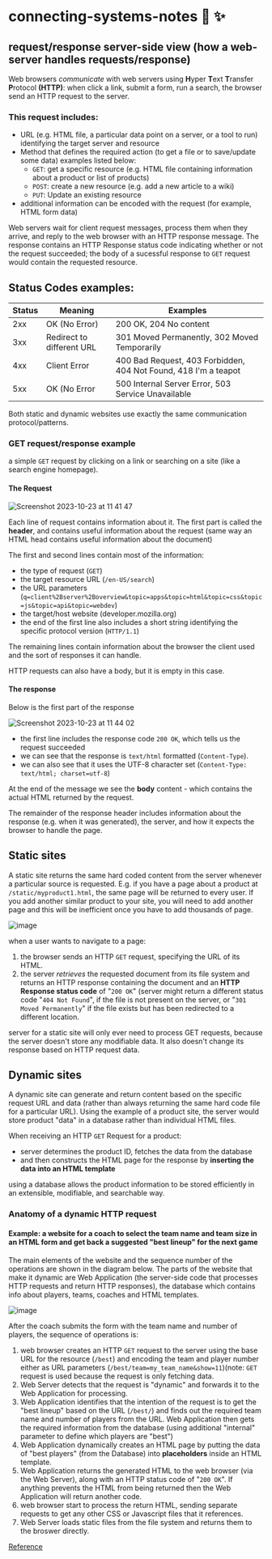 # connecting-systems-notes 💯 ✨
## request/response server-side view (how a web-server handles requests/response) 

Web browsers *communicate* with web servers using **H**yper **T**ext **T**ransfer **P**rotocol **(HTTP)**:
when click a link, submit a form, run a search, the browser send an HTTP request to the server.

### This request includes:
* URL (e.g. HTML file, a particular data point on a server, or a tool to run) identifying the target server and resource
* Method that defines the required action (to get a file or to save/update some data) examples listed below:
  * `GET`: get a specific resource (e.g. HTML file containing information about a product or list of products)
  * `POST`: create a new resource (e.g. add a new article to a wiki)
  * `PUT`: Update an existing resource
* additional information can be encoded with the request (for example, HTML form data)

Web servers wait for client request messages, process them when they arrive, and reply to the web browser with an HTTP response message. The response contains an HTTP Response status code indicating whether or not the request succeeded; the body of a sucessful response to `GET` request would contain the requested resource.

## Status Codes examples:
Status | Meaning | Examples
------------ | ------------- | -------------
2xx | OK (No Error) | 200 OK, 204 No content
3xx | Redirect to different URL | 301 Moved Permanently, 302 Moved Temporarily
4xx | Client Error | 400 Bad Request, 403 Forbidden, 404 Not Found, 418 I'm a teapot
5xx | OK (No Error | 500 Internal Server Error, 503 Service Unavailable

Both static and dynamic websites use exactly the same communication protocol/patterns.

### GET request/response example 
a simple `GET` request by clicking on a link or searching on a site (like a search engine homepage). 

#### The Request
![Screenshot 2023-10-23 at 11 41 47](https://github.com/sone9545/networking-notes/assets/146074161/1c0b6914-daec-42b4-a9d1-d204e47ff585)


Each line of request contains information about it. The first part is called the **header**, and contains useful information about the request (same way an HTML head contains useful information about the document)

The first and second lines contain most of the information:
* the type of request (`GET`)
* the target resource URL (`/en-US/search`)
* the URL parameters (`q=client%2Bserver%2Boverview&topic=apps&topic=html&topic=css&topic=js&topic=api&topic=webdev`)
* the target/host website (developer.mozilla.org)
* the end of the first line also includes a short string identifying the specific protocol version (`HTTP/1.1`)

The remaining lines contain information about the browser the client used and the sort of responses it can handle.

HTTP requests can also have a body, but it is empty in this case.

#### The response 
Below is the first part of the response

![Screenshot 2023-10-23 at 11 44 02](https://github.com/sone9545/networking-notes/assets/146074161/9e429773-3478-454d-a9d4-6db3fcc6807c)




* the first line includes the response code `200 OK`, which tells us the request succeeded
* we can see that the response is `text/html` formatted (`Content-Type`).
* we can also see that it uses the UTF-8 character set (`Content-Type: text/html; charset=utf-8`)

At the end of the message we see the **body** content - which contains the actual HTML returned by the request.

The remainder of the response header includes information about the response (e.g. when it was generated), the server, and how it expects the browser to handle the page. 

## Static sites
A static site returns the same hard coded content from the server whenever a particular source is requested. E.g. if you have a page about a product at `/static/myproduct1.html`, the same page will be returned to every user. If you add another similar product to your site, you will need to add another page and this will be inefficient once you have to add thousands of page.

![image](https://developer.mozilla.org/en-US/docs/Learn/Server-side/First_steps/Client-Server_overview/basic_static_app_server.png)

when a user wants to navigate to a page:
1. the browser sends an HTTP `GET` request, specifying the URL of its HTML.
2. the server *retrieves* the requested document from its file system and returns an HTTP response containing the document and an **HTTP Response status code** of "`200 OK`" (server might return a different status code "`404 Not Found`", if the file is not present on the server, or "`301 Moved Permanently`" if the file exists but has been redirected to a different location.

server for a static site will only ever need to process GET requests, because the server doesn't store any modifiable data. It also doesn't change its response based on HTTP request data.

## Dynamic sites
A dynamic site can generate and return content based on the specific request URL and data (rather than always returning the same hard code file for a particular URL). Using the example of a product site, the server would store product "data" in a database rather than individual HTML files.

When receiving an HTTP `GET` Request for a product:
- server determines the product ID, fetches the data from the database
- and then constructs the HTML page for the response by **inserting the data into an HTML template**

using a database allows the product information to be stored efficiently in an extensible, modifiable, and searchable way.

### Anatomy of a dynamic HTTP request
#### Example: a website for a coach to select the team name and team size in an HTML form and get back a suggested "best lineup" for the next game

The main elements of the website and the sequence number of the operations are shown in the diagram below. The parts of the website that make it dynamic are Web Application (the server-side code that processes HTTP requests and return HTTP responses), the database which contains info about players, teams, coaches and HTML templates.


![image](https://developer.mozilla.org/en-US/docs/Learn/Server-side/First_steps/Client-Server_overview/web_application_with_html_and_steps.png)

After the coach submits the form with the team name and number of players, the sequence of operations is:
1. web browser creates an HTTP `GET` request to the server using the base URL for the resource (`/best`) and encoding the team and player number either as URL parameters (`/best/team=my_team_name&show=11`)(note: `GET` request is used because the request is only fetching data.
2. Web Server detects that the request is "dynamic" and forwards it to the Web Application for processing.
3. Web Application identifies that the intention of the request is to get the "best lineup" based on the URL (`/best/`) and finds out the required team name and number of players from the URL. Web Application then gets the required information from the database (using additional "internal" parameter to define which players are "best")
4. Web Application dynamically creates an HTML page by putting the data of "best players" (from the Database) into **placeholders** inside an HTML template.
5. Web Application returns the generated HTML to the web browser (via the Web Server), along with an HTTP status code of "`200 OK`". If anything prevents the HTML from being returned then the Web Application will return another code.
6. web browser start to process the return HTML, sending separate requests to get any other CSS or Javascript files that it references.
7. Web Server loads static files from the file system and returns them to the broswer directly. 

[Reference](https://developer.mozilla.org/en-US/docs/Learn/Server-side/First_steps/Client-Server_overview)
